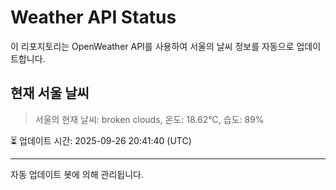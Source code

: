 
# Weather API Status

이 리포지토리는 OpenWeather API를 사용하여 서울의 날씨 정보를 자동으로 업데이트합니다.

## 현재 서울 날씨
> 서울의 현재 날씨: broken clouds, 온도: 18.62°C, 습도: 89%

⏳ 업데이트 시간: 2025-09-26 20:41:40 (UTC)

---
자동 업데이트 봇에 의해 관리됩니다.
